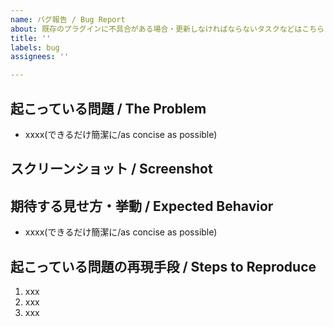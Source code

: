 ```yaml
---
name: バグ報告 / Bug Report
about: 既存のプラグインに不具合がある場合・更新しなければならないタスクなどはこちら If this doesn’t look right,
title: ''
labels: bug
assignees: ''

---
```


## 起こっている問題 / The Problem
- xxxx(できるだけ簡潔に/as concise as possible)

## スクリーンショット / Screenshot

## 期待する見せ方・挙動 / Expected Behavior
- xxxx(できるだけ簡潔に/as concise as possible)


## 起こっている問題の再現手段 / Steps to Reproduce
1. xxx
2. xxx
3. xxx
